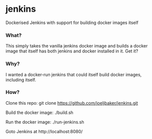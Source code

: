 # jenkins
Dockerised Jenkins with support for building docker images itself

### What?
This simply takes the vanilla jenkins docker image and builds a docker image that itself has both jenkins and docker installed in it.
Get it?

### Why?
I wanted a docker-run jenkins that could itself build docker images, including itself.

### How?
Clone this repo:
    git clone https://github.com/joeljbaker/jenkins.git

Build the docker image:
    ./build.sh 
    
Run the docker image:
    ./run-jenkins.sh 
    
Goto Jenkins at http://localhost:8080/


